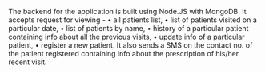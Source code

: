 The backend for the application is built using Node.JS with MongoDB.
It accepts request for viewing - 
• all patients list, 
• list of patients visited on a particular date,
• list of patients by name,
• history of a particular patient containing info about all the previous visits,
• update info of a particular patient,
• register a new patient.
It also sends a SMS on the contact no. of the patient registered containing info about the prescription of his/her recent visit.
